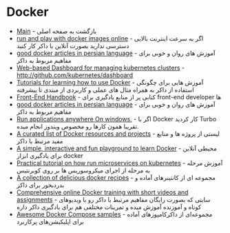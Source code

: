 # Docker 

- [Main](./docker.md) - بازگشت به صفحه اصلی
- [run and play with docker images online](http://play-with-docker.com) - اگر به سرعت اینترنت بالایی دسترسی ندارید بصورت آنلاین با داکر کار کنید
- [good docker articles in persian language](http://elastico.io) - آموزش های روان و خوبی برای مفاهیم مربوط به داکر 
- [Web-based Dashboard for managing kubernetes clusters](http://github.com/kubernetes/dashboard) - http://github.com/kubernetes/dashboard
- [Tutorials for learning how to use Docker](http://github.com/docker/labs) - آموزش هایی برای چگونگی استفاده از داکر به همراه مثال های عملی و کاربردی از مبتدی تا پیشرفته
- [Front-End Handbook](http://frontendmasters.gitbooks.io/front-end-handbook) - کتابی پر از منابع یادگیری برای front-end developer ها
- [good docker articles in persian language](http://elastico.io) - آموزش های روان و خوبی برای مفاهیم مربوط به داکر 
- [Run applications anywhere On windows.](http://turbo.net) - اگر با Docker کار کردید Turbo تقریبا همون کارها رو مخصوص ویندوز انجام میده.
- [A curated list of Docker resources and projects](http://github.com/veggiemonk/awesome-docker) - لیستی از پروژه ها و منابع مفید مرتبط با داکر
- [A simple, interactive and fun playground to learn Docker](http://labs.play-with-docker.com) - محیطی آنلاین برای یادگیری ابزار docker
- [Practical tutorial on how run microservices on kubernetes](http://bit.ly/kuber-3-hour) - آموزش مرحله به مرحله از اجرای میکروسوریس ها بر روی کوبرنتیس
- [A collection of delicious docker recipes](http://github.com/vimagick/dockerfiles) - مجموعه ای از کانتینرهای آماده و بدردبخور برای داکر
- [Comprehensive online Docker training with short videos and assignments](http://learndocker.online) - سایتی که بصورت رایگان مفاهیم مرتبط با داکر رو با ویدیوهای کوتاه و آموزنده آموزش میده و تمرینات مختلفی هم برای یادگیری داکر داره
- [Awesome Docker Compose samples](https://github.com/docker/awesome-compose) - مجموعه‌ای از داکرکامپوزهای آماده برای اپلیکیشن‌های پرکاربرد
